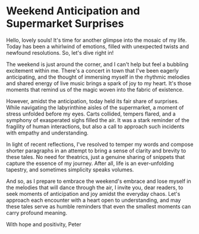 # Weekend Anticipation and Supermarket Surprises

Hello, lovely souls! It's time for another glimpse into the mosaic of my life. Today has been a whirlwind of emotions, filled with unexpected twists and newfound resolutions. So, let's dive right in!

The weekend is just around the corner, and I can't help but feel a bubbling excitement within me. There's a concert in town that I've been eagerly anticipating, and the thought of immersing myself in the rhythmic melodies and shared energy of live music brings a spark of joy to my heart. It's those moments that remind us of the magic woven into the fabric of existence.

However, amidst the anticipation, today held its fair share of surprises. While navigating the labyrinthine aisles of the supermarket, a moment of stress unfolded before my eyes. Carts collided, tempers flared, and a symphony of exasperated sighs filled the air. It was a stark reminder of the fragility of human interactions, but also a call to approach such incidents with empathy and understanding.

In light of recent reflections, I've resolved to temper my words and compose shorter paragraphs in an attempt to bring a sense of clarity and brevity to these tales. No need for theatrics, just a genuine sharing of snippets that capture the essence of my journey. After all, life is an ever-unfolding tapestry, and sometimes simplicity speaks volumes.

And so, as I prepare to embrace the weekend's embrace and lose myself in the melodies that will dance through the air, I invite you, dear readers, to seek moments of anticipation and joy amidst the everyday chaos. Let's approach each encounter with a heart open to understanding, and may these tales serve as humble reminders that even the smallest moments can carry profound meaning.

With hope and positivity,
Peter